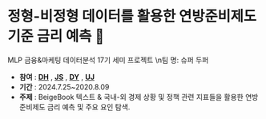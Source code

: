 #  정형-비정형 데이터를 활용한 연방준비제도 기준 금리 예측 🙂

MLP 금융&마케팅 데이터분석 17기 세미 프로젝트
\n팀 명: 슈퍼 두퍼


- __참여__ : [**DH**](https://github.com/superdupermulti17) , [**JS**](https://github.com/kimjuseong-99) , [**DY**](https://github.com/dybaek9) , [**UJ**](https://github.com/UngJinSeo) 
- __기간__ : 2024.7.25~2020.8.09
- __주제__ : BeigeBook 텍스트 & 국내-외 경제 상황 및 정책 관련 지표들을 활용한 연방준비제도 금리 예측 및 주요 요인 탐색.
  


